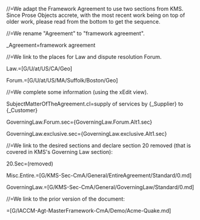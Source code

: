 //=We adapt the Framework Agreement to use two sections from KMS.  Since Prose Objects accrete, with the most recent work being on top of older work, please read from the bottom to get the sequence.

//=We rename "Agreement" to "framework agreement".

_Agreement=framework agreement

//=We link to the places for Law and dispute resolution Forum.

Law.=[G/U/at/US/CA/Geo]

Forum.=[G/U/at/US/MA/Suffolk/Boston/Geo]

//=We complete some information (using the xEdit view).

SubjectMatterOfTheAgreement.cl=supply of services by {_Supplier} to {_Customer}

GoverningLaw.Forum.sec={GoverningLaw.Forum.Alt1.sec}

GoverningLaw.exclusive.sec={GoverningLaw.exclusive.Alt1.sec}

//=We link to the desired sections and declare section 20 removed (that is covered in KMS's Governing Law section):

20.Sec=(removed)

Misc.Entire.=[G/KMS-Sec-CmA/General/EntireAgreement/Standard/0.md]

GoverningLaw.=[G/KMS-Sec-CmA/General/GoverningLaw/Standard/0.md]

//=We link to the prior version of the document:

=[G/IACCM-Agt-MasterFramework-CmA/Demo/Acme-Quake.md]